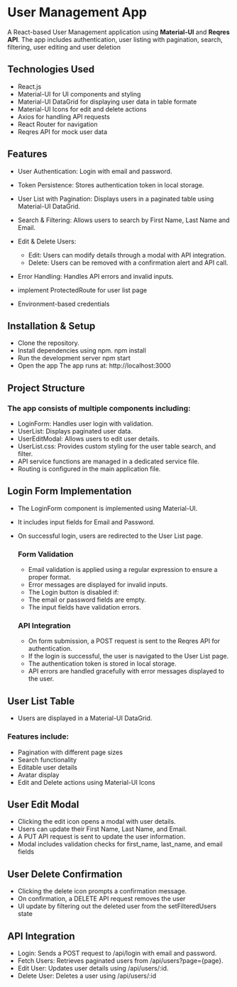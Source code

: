 # **User Management App**

A React-based User Management application using **Material-UI** and **Reqres API**. The app includes authentication, user listing with pagination, search, filtering, user editing and user deletion

## Technologies Used
- React.js
- Material-UI for UI components and styling
- Material-UI DataGrid for displaying user data in table formate
- Material-UI Icons for edit and delete actions
- Axios for handling API requests
- React Router for navigation
- Reqres API for mock user data


## Features
- User Authentication: Login with email and password.
- Token Persistence: Stores authentication token in local storage.
- User List with Pagination: Displays users in a paginated table using Material-UI DataGrid.
- Search & Filtering: Allows users to search by First Name, Last Name and Email.
- Edit & Delete Users:
  - Edit: Users can modify details through a modal with API integration.
  - Delete: Users can be removed with a confirmation alert and API call.

- Error Handling: Handles API errors and invalid inputs.
- implement ProtectedRoute for user list page
- Environment-based credentials


## Installation & Setup
- Clone the repository.
- Install dependencies using npm.
   npm install
- Run the development server
   npm start
- Open the app
  The app runs at: http://localhost:3000


##  Project Structure
### The app consists of multiple components including:
- LoginForm: Handles user login with validation.
- UserList: Displays paginated user data.
- UserEditModal: Allows users to edit user details.
- UserList.css: Provides custom styling for the user table search, and filter.
- API service functions are managed in a dedicated service file.
- Routing is configured in the main application file.


## Login Form Implementation
- The LoginForm component is implemented using Material-UI.
- It includes input fields for Email and Password.
- On successful login, users are redirected to the User List page.

  ### Form Validation
   - Email validation is applied using a regular expression to ensure a proper format.
   - Error messages are displayed for invalid inputs.
   - The Login button is disabled if:
   - The email or password fields are empty.
   - The input fields have validation errors.

  ### API Integration
   - On form submission, a POST request is sent to the Reqres API for authentication.
   - If the login is successful, the user is navigated to the User List page.
   - The authentication token is stored in local storage.
   - API errors are handled gracefully with error messages displayed to the user.

## User List Table
- Users are displayed in a Material-UI DataGrid.
 ### Features include:
  - Pagination with different page sizes
  - Search functionality
  - Editable user details
  - Avatar display
  - Edit and Delete actions using Material-UI Icons

## User Edit Modal
- Clicking the edit icon opens a modal with user details.
- Users can update their First Name, Last Name, and Email.
- A PUT API request is sent to update the user information.
- Modal includes validation checks for first_name, last_name, and email fields

## User Delete Confirmation
- Clicking the delete icon prompts a confirmation message.
- On confirmation, a DELETE API request removes the user
- UI update by filtering out the deleted user from the setFilteredUsers state

## API Integration
- Login: Sends a POST request to /api/login with email and password.
- Fetch Users: Retrieves paginated users from /api/users?page={page}.
- Edit User: Updates user details using /api/users/:id.
- Delete User: Deletes a user using /api/users/:id